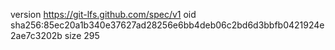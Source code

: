 version https://git-lfs.github.com/spec/v1
oid sha256:85ec20a1b340e37627ad28256e6bb4deb06c2bd6d3bbfb0421924e2ae7c3202b
size 295
